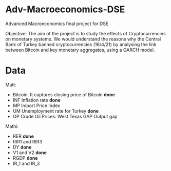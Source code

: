 # Adv-Macroeconomics-DSE
Advanced Macroeconomics final project for DSE


Objective: The aim of the project is to study the effects of Cryptocurrencies on monetary systems. We would understand the reasons why the Central Bank of Turkey banned cryptocurrencies (16/4/21) by analysing the link between Bitcoin and key monetary aggregates, using a GARCH model.


# Data

Matt:
- Bitcoin. It captures closing price of Bitcoin **done**
- INF Inflation rate **done**
- MP Import Price Index
- UM Unemployment rate for Turkey **done**
- OP Crude Oil Prices: West Texas GAP Output gap


Mathi:
- RER **done**
- RIR1 and RIR3
- DY  **done**
- V1 and V2  **done**
- RGDP **done**
- IR_1 and IR_3




